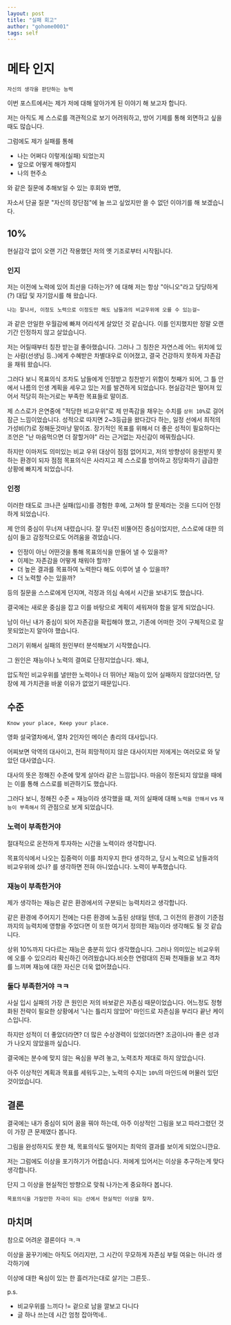 ```yaml
---
layout: post
title: "실패 회고"
author: "gohome0001"
tags: self
---
```


# 메타 인지

    자신의 생각을 판단하는 능력

이번 포스트에서는 제가 저에 대해 알아가게 된 이야기 해 보고자 합니다.

저는 아직도 제 스스로를 객관적으로 보기 어려워하고, 방어 기제를 통해 외면하고 싶을 때도 많습니다.

그럼에도 제가 실패를 통해

- 나는 어쩌다 이렇게(실패) 되었는지
- 앞으로 어떻게 해야할지
- 나의 현주소

와 같은 질문에 추해보일 수 있는 후회와 변명,

자소서 단골 질문 "자신의 장단점"에 늘 쓰고 싶었지만 쓸 수 없던 이야기를 해 보겠습니다.

## 10%

현실감각 없이 오랜 기간 작용했던 저의 옛 기조로부터 시작됩니다.

### 인지

저는 이전에 노력에 있어 최선을 다하는가? 에 대해 저는 항상 "아니오"라고 당당하게(?) 대답 및 자기암시를 해 왔습니다.

    나는 잘나서, 이정도 노력으로 이정도만 해도 남들과의 비교우위에 오를 수 있는걸~

과 같은 안일한 우월감에 빠져 어리석게 살았던 것 같습니다. 이를 인지했지만 정말 오랜 기간 인정하지 않고 살았습니다.

저는 어릴때부터 칭찬 받는걸 좋아했습니다. 그러나 그 칭찬은 자연스레 어느 위치에 있는 사람(선생님 등..)에게 수혜받은 차별대우로 이어졌고, 결국 건강하지 못하게 자존감을 채워 왔습니다.

그러다 보니 목표의식 조차도 남들에게 인정받고 칭찬받기 위함이 첫째가 되어, 그 틀 안에서 나름의 인생 계획을 세우고 있는 저를 발견하게 되었습니다. 현실감각은 떨어져 있어서 적당히 하는거로는 부족한 목표들로 말이죠.

제 스스로가 은연중에 "적당한 비교우위"로 제 만족감을 채우는 수치를 `상위 10%`로 걸어 잠근 느낌이었습니다. 성적으로 따지면 2~3등급을 왔다갔다 하는, 일정 선에서 최적의 가성비(?)로 정해둔것마냥 말이죠. 장기적인 목표를 위해서 더 좋은 성적이 필요하다는 조언은 "난 마음먹으면 더 잘할거야" 라는 근거없는 자신감이 메꿔줬습니다.

하지만 이마저도 의미있는 비교 우위 대상이 점점 없어지고, 저의 방향성이 응원받지 못하는 환경이 되자 점점 목표의식은 사라지고 제 스스로를 방어하고 정당화하기 급급한 상황에 빠지게 되었습니다.

### 인정

이러한 태도로 크나큰 실패(입시)를 경험한 후에, 고쳐야 할 문제라는 것을 드디어 인정하게 되었습니다.

제 안의 중심이 무너져 내렸습니다. 잘 무너진 비뚤어진 중심이었지만, 스스로에 대한 의심이 들고 감정적으로도 어려움을 겪었습니다.

- 인정이 아닌 어떤것을 통해 목표의식을 만들어 낼 수 있을까?
- 이제는 자존감을 어떻게 채워야 할까?
- 더 높은 결과를 목표하여 노력한다 해도 이루어 낼 수 있을까?
- 더 노력할 수는 있을까?

등의 질문을 스스로에게 던지며, 걱정과 의심 속에서 시간을 보내기도 했습니다.

결국에는 새로운 중심을 잡고 이를 바탕으로 계획이 세워져야 함을 알게 되었습니다.

남이 아닌 내가 중심이 되어 자존감을 확립해야 했고, 기존에 어떠한 것이 구체적으로 잘못되었는지 알아야 했습니다.

그러기 위해서 실패의 원인부터 분석해보기 시작했습니다.

그 원인은 재능이나 노력의 결여로 단정지었습니다. 왜냐,

압도적인 비교우위를 낼만한 노력이나 더 뛰어난 재능이 있어 실패하지 않았더라면, 당장에 제 가치관을 바꿀 이유가 없었기 때문입니다.

## 수준

    Know your place, Keep your place.

영화 설국열차에서, 열차 2인자인 메이슨 총리의 대사입니다.

어찌보면 악역의 대사이고, 전혀 희망적이지 않은 대사이지만 저에게는 여러모로 와 닿았던 대사였습니다.

대사의 뜻은 정해진 수준에 맞게 살아라 같은 느낌입니다. 마음이 정돈되지 않았을 때에는 이를 통해 스스로를 비관하기도 했습니다.

그러다 보니, 정해진 수준 = 재능이라 생각했을 떄, 저의 실패에 대해 `노력을 안해서` vs `재능이 부족해서` 의 관점으로 보게 되었습니다.

### 노력이 부족한거야

절대적으로 온전하게 투자하는 시간을 노력이라 생각합니다.

목표의식에서 나오는 집중력이 이를 좌지우지 한다 생각하고, 당시 노력으로 남들과의 비교우위에 섰나? 를 생각하면 전혀 아니었습니다. 노력이 부족했습니다.

### 재능이 부족한거야

제가 생각하는 재능은 같은 환경에서의 구분되는 능력치라고 생각합니다.

같은 환경에 주어지기 전에는 다른 환경에 노출된 상태일 텐데, 그 이전의 환경이 기준점까지의 능력치에 영향을 주었다면 이 또한 여기서 정의한 재능이라 생각해도 될 것 같습니다.

상위 10%까지 다다르는 재능은 충분히 있다 생각했습니다. 그러나 의미있는 비교우위에 오를 수 있으리라 확신하긴 어려웠습니다.비슷한 연령대의 진짜 천재들을 보고 격차를 느끼며 재능에 대한 자신은 더욱 없어졌습니다.

### 둘다 부족한거야 ㅋㅋ

사실 입시 실패의 가장 큰 원인은 저의 바보같은 자존심 때문이었습니다. 어느정도 정형화된 전략이 필요한 상황에서 '나는 틀리지 않았어' 마인드로 자존심을 부리다 끝난 케이스입니다.

하지만 성적이 더 좋았더라면? 더 많은 수상경력이 있었더라면? 조금이나마 좋은 성과가 나오지 않았을까 싶습니다.

결국에는 분수에 맞지 않는 욕심을 부려 놓고, 노력조차 제대로 하지 않았습니다.

아주 이상적인 계획과 목표를 세워두고는, 노력의 수지는 `10%`의 마인드에 머물러 있던 것이었습니다.

## 결론

결국에는 내가 중심이 되어 꿈을 꿔야 하는데, 아주 이상적인 그림을 보고 따라그렸던 것이 가장 큰 문제였다 봅니다.

그림을 완성하지도 못한 채, 목표의식도 떨어지는 최악의 결과를 보이게 되었으니깐요.

저는 그럼에도 이상을 포기하기가 어렵습니다. 저에게 있어서는 이상을 추구하는게 맞다 생각합니다.

단지 그 이상을 현실적인 방향으로 맞춰 나가는게 중요하다 봅니다.

`목표의식을 가질만한 자극이 되는 선에서 현실적인 이상을 찾자.`

## 마치며

참으로 어려운 결론이다 ㅋ.ㅋ

이상을 꿈꾸기에는 아직도 어리지만, 그 시간이 무모하게 자존심 부릴 여유는 아니라 생각하기에

이상에 대한 욕심이 있는 한 흘러가는대로 살기는 그른듯..

p.s.
- 비교우위를 느끼다 != 겉으로 남을 깔보고 다니다
- 글 하나 쓰는데 시간 엄청 잡아먹네..